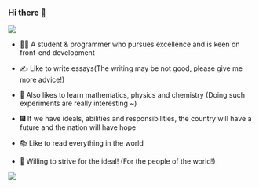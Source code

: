 ### Hi there 👋

<!--
**leng-yd/leng-yd** is a ✨ _special_ ✨ repository because its `README.md` (this file) appears on your GitHub profile.

Here are some ideas to get you started:

- 🔭 I’m currently working on ...
- 🌱 I’m currently learning ...
- 👯 I’m looking to collaborate on ...
- 🤔 I’m looking for help with ...
- 💬 Ask me about ...
- 📫 How to reach me: ...
- 😄 Pronouns: ...
- ⚡ Fun fact: ...
-->
<img align="center" src="https://github-readme-stats.vercel.app/api?username=leng-yd&show_icons=true&icon_color=CE1D2D&text_color=718096&bg_color=00000000&hide_title=true&hide_border=true" /><br />

- 🧑‍💻 A student & programmer who pursues excellence and is keen on front-end development

- ✍️ Like to write essays(The writing may be not good, please give me more advice!)

- 🧪 Also likes to learn mathematics, physics and chemistry (Doing such experiments are really interesting ~)

- 🎆 If we have ideals, abilities and responsibilities, the country will have a future and the nation will have hope

- 📚 Like to read everything in the world

- 🌟 Willing to strive for the ideal! (For the people of the world!)

<img ailgn="center" src="https://github-readme-stats.vercel.app/api/top-langs/?username=leng-yd&layout=compact">

